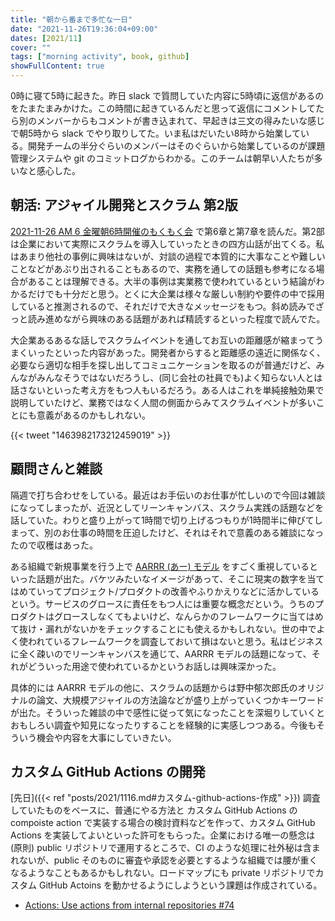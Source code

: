 ```yaml
---
title: "朝から番まで多忙な一日"
date: "2021-11-26T19:36:04+09:00"
dates: [2021/11]
cover: ""
tags: ["morning activity", book, github]
showFullContent: true
---
```


0時に寝て5時に起きた。昨日 slack で質問していた内容に5時頃に返信があるのをたまたまみかけた。この時間に起きているんだと思って返信にコメントしてたら別のメンバーからもコメントが書き込まれて、早起きは三文の得みたいな感じで朝5時から slack でやり取りしてた。いま私はだいたい8時から始業している。開発チームの半分ぐらいのメンバーはそのぐらいから始業しているのが課題管理システムや git のコミットログからわかる。このチームは朝早い人たちが多いなと感心した。

## 朝活: アジャイル開発とスクラム 第2版

[2021-11-26 AM 6 金曜朝6時開催のもくもく会](https://www.youtube.com/watch?v=3T8CTKDFd9g) で第6章と第7章を読んだ。第2部は企業において実際にスクラムを導入していったときの四方山話が出てくる。私はあまり他社の事例に興味はないが、対談の過程で本質的に大事なことや難しいことなどがあぶり出されることもあるので、実務を通しての話題も参考になる場合があることは理解できる。大半の事例は実業務で使われているという結論がわかるだけでも十分だと思う。とくに大企業は様々な厳しい制約や要件の中で採用していると推測されるので、それだけで大きなメッセージをもつ。斜め読みでざっと読み進めながら興味のある話題があれば精読するといった程度で読んでた。

大企業あるあるな話しでスクラムイベントを通してお互いの距離感が縮まってうまくいったといった内容があった。開発者からすると距離感の遠近に関係なく、必要なら適切な相手を探し出してコミュニケーションを取るのが普通だけど、みんながみんなそうではないだろうし、(同じ会社の社員でも)よく知らない人とは話さないといった考え方をもつ人もいるだろう。ある人はこれを単純接触効果で説明していたけど、業務ではなく人間の側面からみてスクラムイベントが多いことにも意義があるのかもしれない。

{{< tweet "1463982173212459019" >}}

## 顧問さんと雑談

隔週で打ち合わせをしている。最近はお手伝いのお仕事が忙しいので今回は雑談になってしまったが、近況としてリーンキャンバス、スクラム実践の話題などを話していた。わりと盛り上がって1時間で切り上げるつもりが1時間半に伸びてしまって、別のお仕事の時間を圧迫したけど、それはそれで意義のある雑談になったので収穫はあった。

ある組織で新規事業を行う上で [AARRR (あー) モデル](https://www.innovation.co.jp/urumo/aarrr/) をすごく重視しているといった話題が出た。バケツみたいなイメージがあって、そこに現実の数字を当てはめていってプロジェクト/プロダクトの改善やふりかえりなどに活かしているという。サービスのグロースに責任をもつ人には重要な概念だという。うちのプロダクトはグロースしなくてもよいけど、なんらかのフレームワークに当てはめて抜け・漏れがないかをチェックすることにも使えるかもしれない。世の中でよく使われているフレームワークを調査しておいて損はないと思う。私はビジネスに全く疎いのでリーンキャンバスを通じて、AARRR モデルの話題になって、それがどういった用途で使われているかというお話しは興味深かった。

具体的には AARRR モデルの他に、スクラムの話題からは野中郁次郎氏のオリジナルの論文、大規模アジャイルの方法論などが盛り上がっていくつかキーワードが出た。そういった雑談の中で感性に従って気になったことを深堀りしていくとおもしろい調査や知見になったりすることを経験的に実感しつつある。今後もそういう機会や内容を大事にしていきたい。

## カスタム GitHub Actions の開発

[先日]({{< ref "posts/2021/1116.md#カスタム-github-actions-作成" >}}) 調査していたものをベースに、普通にやる方法と カスタム GitHub Actions の compoiste action で実装する場合の検討資料などを作って、カスタム GitHub Actions を実装してよいといった許可をもらった。企業における唯一の懸念は (原則) public リポジトリで運用するところで、CI のような処理に社外秘は含まれないが、public そのものに審査や承認を必要とするような組織では腰が重くなるようなこともあるかもしれない。ロードマップにも private リポジトリでカスタム GitHub Actoins を動かせるようにしようという課題は作成されている。

* [Actions: Use actions from internal repositories #74](https://github.com/github/roadmap/issues/74)

